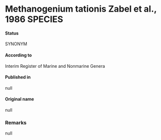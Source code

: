 # Methanogenium tationis Zabel et al., 1986 SPECIES

#### Status
SYNONYM

#### According to
Interim Register of Marine and Nonmarine Genera

#### Published in
null

#### Original name
null

### Remarks
null